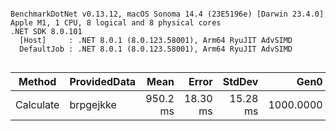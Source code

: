 ```

BenchmarkDotNet v0.13.12, macOS Sonoma 14.4 (23E5196e) [Darwin 23.4.0]
Apple M1, 1 CPU, 8 logical and 8 physical cores
.NET SDK 8.0.101
  [Host]     : .NET 8.0.1 (8.0.123.58001), Arm64 RyuJIT AdvSIMD
  DefaultJob : .NET 8.0.1 (8.0.123.58001), Arm64 RyuJIT AdvSIMD


```
| Method    | ProvidedData | Mean     | Error    | StdDev   | Gen0      | Allocated |
|---------- |------------- |---------:|---------:|---------:|----------:|----------:|
| Calculate | brpgejkke    | 950.2 ms | 18.30 ms | 15.28 ms | 1000.0000 |   8.42 MB |
